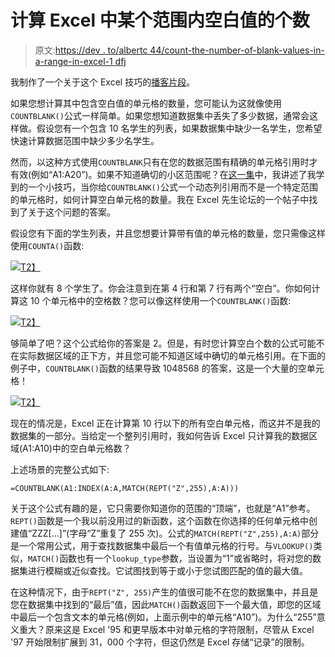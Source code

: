 # 计算 Excel 中某个范围内空白值的个数

> 原文:[https://dev . to/albertc 44/count-the-number-of-blank-values-in-a-range-in-excel-1 dfj](https://dev.to/albertc44/count-the-number-of-blank-values-in-a-range-in-excel-1dfj)

我制作了一个关于这个 Excel 技巧的[播客片段](https://www.stitcher.com/podcast/dear-analyst/e/60335534?autoplay=true)。

如果您想计算其中包含空白值的单元格的数量，您可能认为这就像使用`COUNTBLANK()`公式一样简单。如果您想知道数据集中丢失了多少数据，通常会这样做。假设您有一个包含 10 名学生的列表，如果数据集中缺少一名学生，您希望快速计算数据范围中缺少多少名学生。

然而，以这种方式使用`COUNTBLANK`只有在您的数据范围有精确的单元格引用时才有效(例如“A1:A20”)。如果不知道确切的小区范围呢？在[这一集](https://www.stitcher.com/podcast/dear-analyst/e/60335534?autoplay=true)中，我讲述了我学到的一个小技巧，当你给`COUNTBLANK()`公式一个动态列引用而不是一个特定范围的单元格时，如何计算空白单元格的数量。我在 Excel 先生论坛的一个帖子中找到了关于这个问题的答案。

假设您有下面的学生列表，并且您想要计算带有值的单元格的数量，您只需像这样使用`COUNTA()`函数:

[![](../Images/6331f6cf040f43fda6cce886f90c43c3.png)T2】](https://res.cloudinary.com/practicaldev/image/fetch/s--583WP_fb--/c_limit%2Cf_auto%2Cfl_progressive%2Cq_auto%2Cw_880/https://www.thekeycuts.com/wp-content/uploads/2019/04/Image-2019-04-28-at-7.10.39-AM-293x300.png)

这样你就有 8 个学生了。你会注意到在第 4 行和第 7 行有两个“空白”。你如何计算这 10 个单元格中的空格数？您可以像这样使用一个`COUNTBLANK()`函数:

[![](../Images/ba1997e43a0010d740f236061acc0f01.png)T2】](https://res.cloudinary.com/practicaldev/image/fetch/s--7ywhFxgI--/c_limit%2Cf_auto%2Cfl_progressive%2Cq_auto%2Cw_880/https://www.thekeycuts.com/wp-content/uploads/2019/04/Image-2019-04-28-at-7.13.01-AM-300x280.png)

够简单了吧？这个公式给你的答案是 2。但是，有时您计算空白个数的公式可能不在实际数据区域的正下方，并且您可能不知道区域中确切的单元格引用。在下面的例子中，`COUNTBLANK()`函数的结果导致 1048568 的答案，这是一个大量的空单元格！

[![](../Images/077ebfcddbe167693720406cbc88da42.png)T2】](https://res.cloudinary.com/practicaldev/image/fetch/s--KJWG2WF1--/c_limit%2Cf_auto%2Cfl_progressive%2Cq_auto%2Cw_880/https://www.thekeycuts.com/wp-content/uploads/2019/04/Image-2019-04-28-at-7.16.12-AM-300x286.png)

现在的情况是，Excel 正在计算第 10 行以下的所有空白单元格，而这并不是我的数据集的一部分。当给定一个整列引用时，我如何告诉 Excel 只计算我的数据区域(A1:A10)中的空白单元格数？

上述场景的完整公式如下:

```
=COUNTBLANK(A1:INDEX(A:A,MATCH(REPT("Z",255),A:A))) 
```

关于这个公式有趣的是，它只需要你知道你的范围的“顶端”，也就是“A1”参考。`REPT()`函数是一个我以前没用过的新函数，这个函数在你选择的任何单元格中创建值“ZZZ[…]”(字母“Z”重复了 255 次)。公式的`MATCH(REPT("Z",255),A:A)`部分是一个常用公式，用于查找数据集中最后一个有值单元格的行号。与`VLOOKUP()`类似，`MATCH()`函数也有一个`lookup_type`参数，当设置为“1”或省略时，将对您的数据集进行模糊或近似查找。它试图找到等于或小于您试图匹配的值的最大值。

在这种情况下，由于`REPT("Z", 255)`产生的值很可能不在您的数据集中，并且是您在数据集中找到的“最后”值，因此`MATCH()`函数返回下一个最大值，即您的区域中最后一个包含文本的单元格(例如，上面示例中的单元格“A10”)。为什么“255”意义重大？原来这是 Excel '95 和更早版本中对单元格的字符限制，尽管从 Excel '97 开始限制扩展到 31，000 个字符，但这仍然是 Excel 存储“记录”的限制。
